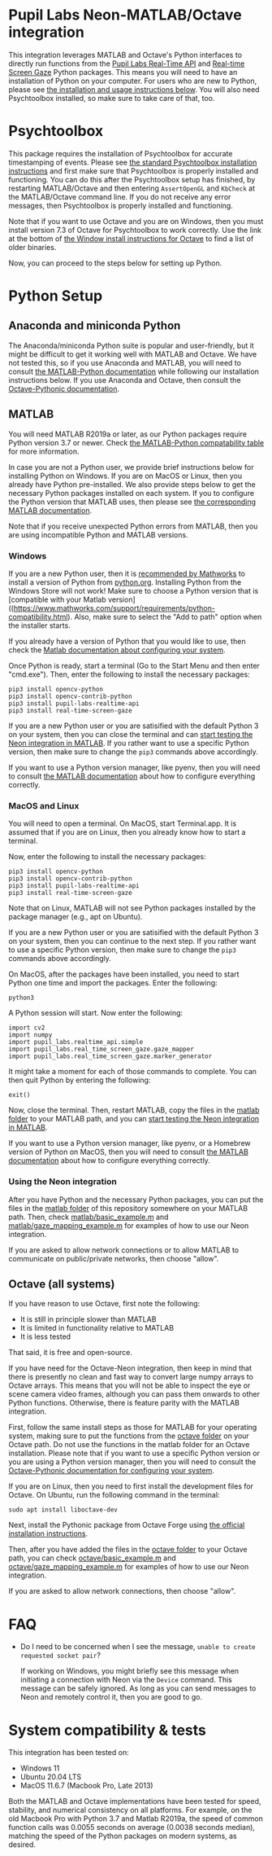 # Pupil Labs Neon-MATLAB/Octave integration

This integration leverages MATLAB and Octave's Python interfaces to directly run functions from the
[Pupil Labs Real-Time API](https://github.com/pupil-labs/realtime-python-api) and [Real-time Screen Gaze](https://github.com/pupil-labs/real-time-screen-gaze) Python packages.
This means you will need to have an installation of Python on your computer.
For users who are new to Python, please see [the installation and usage instructions below](#installation).
You will also need Psychtoolbox installed, so make sure to take care of that, too.

# Psychtoolbox

This package requires the installation of Psychtoolbox for accurate timestamping of events. Please see [the standard Psychtoolbox installation instructions](
http://psychtoolbox.org/download.html) and first make sure that Psychtoolbox is properly installed and functioning. You can do this after the Psychtoolbox setup has finished, by restarting MATLAB/Octave and then entering ```AssertOpenGL``` and ```KbCheck``` at the MATLAB/Octave command line. If you do not receive any error messages, then Psychtoolbox is properly installed and functioning.

Note that if you want to use Octave and you are on Windows, then you must install version 7.3 of Octave for Psychtoolbox to work correctly. Use the link at the bottom of [the Window install instructions for Octave](https://octave.org/download#ms-windows) to find a list of older binaries.

Now, you can proceed to the steps below for setting up Python.

# Python Setup

## Anaconda and miniconda Python

The Anaconda/miniconda Python suite is popular and user-friendly, but it might be difficult to get it working well with MATLAB and Octave. We have not tested this, so if you use Anaconda and MATLAB, you will need to consult [the MATLAB-Python documentation](https://www.mathworks.com/help/matlab/python-language.html) while following our installation instructions below. If you use Anaconda and Octave, then consult the [Octave-Pythonic documentation](https://gitlab.com/gnu-octave/octave-pythonic).

## MATLAB

You will need MATLAB R2019a or later, as our Python packages require Python version 3.7 or newer. Check [the MATLAB-Python compatability table](https://www.mathworks.com/support/requirements/python-compatibility.html) for more information.

In case you are not a Python user, we provide brief instructions below for installing Python on Windows. If you are on MacOS or Linux, then you already have Python pre-installed.
We also provide steps below to get the necessary Python packages installed on each system.
If you to configure the Python version that MATLAB uses, then please see [the corresponding MATLAB documentation](https://www.mathworks.com/help/matlab/python-language.html).

Note that if you receive unexpected Python errors from MATLAB, then you are using incompatible Python and MATLAB versions.

### Windows

If you are a new Python user, then it is [recommended by Mathworks](https://www.mathworks.com/help/matlab/matlab_external/install-supported-python-implementation.html) to install a version of Python from [python.org](https://www.python.org/). Installing Python from the Windows Store will not work! Make sure to choose a Python version that is [compatible with your Matlab version]((https://www.mathworks.com/support/requirements/python-compatibility.html). Also, make sure to select the "Add to path" option when the installer starts.

If you already have a version of Python that you would like to use, then check the [Matlab documentation about configuring your system](https://www.mathworks.com/help/matlab/matlab_external/install-supported-python-implementation.html).

Once Python is ready, start a terminal (Go to the Start Menu and then enter "cmd.exe"). Then, enter the following to install the necessary packages:

```
pip3 install opencv-python
pip3 install opencv-contrib-python
pip3 install pupil-labs-realtime-api
pip3 install real-time-screen-gaze
```

If you are a new Python user or you are satisified with the default Python 3 on your system, then you can close the terminal and can [start testing the Neon integration in MATLAB](#using-the-neon-integration). If you rather want to use a specific Python version, then make sure to change the ```pip3``` commands above accordingly.

If you want to use a Python version manager, like pyenv, then you will need to consult [the MATLAB documentation](https://www.mathworks.com/help/matlab/matlab_external/install-supported-python-implementation.html) about how to configure everything correctly.

### MacOS and Linux

You will need to open a terminal. On MacOS, start Terminal.app. It is assumed that if you are on Linux, then you already know how to start a terminal.

Now, enter the following to install the necessary packages:

```
pip3 install opencv-python
pip3 install opencv-contrib-python
pip3 install pupil-labs-realtime-api
pip3 install real-time-screen-gaze
```

Note that on Linux, MATLAB will not see Python packages installed by the package manager (e.g., apt on Ubuntu).

If you are a new Python user or you are satisified with the default Python 3 on your system, then you can continue to the next step. If you rather want to use a specific Python version, then make sure to change the ```pip3``` commands above accordingly.

On MacOS, after the packages have been installed, you need to start Python one time and import the packages. Enter the following:

```
python3
```

A Python session will start. Now enter the following:

```
import cv2
import numpy
import pupil_labs.realtime_api.simple
import pupil_labs.real_time_screen_gaze.gaze_mapper
import pupil_labs.real_time_screen_gaze.marker_generator
```

It might take a moment for each of those commands to complete. You can then quit Python by entering the following:

```
exit()
```

Now, close the terminal. Then, restart MATLAB, copy the files in the [matlab folder](matlab/) to your MATLAB path, and you can [start testing the Neon integration in MATLAB](#using-the-neon-integration).

If you want to use a Python version manager, like pyenv, or a Homebrew version of Python on MacOS, then you will need to consult [the MATLAB documentation](https://www.mathworks.com/help/matlab/matlab_external/install-supported-python-implementation.html) about how to configure everything correctly.

### Using the Neon integration

After you have Python and the necessary Python packages, you can put the files in the [matlab folder](matlab/) of this repository somewhere on your MATLAB path.
Then, check [matlab/basic_example.m](matlab/basic_example.m) and [matlab/gaze_mapping_example.m](matlab/gaze_mapping_example.m) for examples of how to use our Neon integration.

If you are asked to allow network connections or to allow MATLAB to communicate on public/private networks, then choose "allow".

## Octave (all systems)

If you have reason to use Octave, first note the following:

- It is still in principle slower than MATLAB
- It is limited in functionality relative to MATLAB
- It is less tested

That said, it is free and open-source.

If you have need for the Octave-Neon integration, then keep in mind
that there is presently no clean and fast way to convert large numpy arrays to Octave arrays.
This means that you will not be able to inspect the eye or scene camera video frames, although you can pass them onwards to other Python functions.
Otherwise, there is feature parity with the MATLAB integration.

First, follow the same install steps as those for MATLAB for your operating system, making sure to put the functions from the [octave folder](octave/) on your Octave path. Do not use the functions in the matlab folder for an Octave installation. Please note that if you want to use a specific Python version or you are using a Python version manager, then you will need to consult the [Octave-Pythonic documentation for configuring your system](https://gitlab.com/gnu-octave/octave-pythonic#python-selection).

If you are on Linux, then you need to first install the development files for Octave. On Ubuntu, run the following command in the terminal:

```
sudo apt install liboctave-dev
```

Next, install the Pythonic package from Octave Forge using [the official installation instructions](https://gitlab.com/gnu-octave/octave-pythonic#octave-pythonic-package).

Then, after you have added the files in the [octave folder](octave/) to your Octave path, you can check [octave/basic_example.m](octave/basic_example.m) and [octave/gaze_mapping_example.m](octave/gaze_mapping_example.m) for examples of how to use our Neon integration.

If you are asked to allow network connections, then choose "allow".

# FAQ

- Do I need to be concerned when I see the message, ```unable to create requested socket pair```?

    If working on Windows, you might briefly see this message when initiating a connection with Neon via the ```Device``` command. This message can be safely ignored. As long as you can send messages to Neon and remotely control it, then you are good to go.

# System compatibility & tests

This integration has been tested on:

- Windows 11
- Ubuntu 20.04 LTS
- MacOS 11.6.7 (Macbook Pro, Late 2013)

Both the MATLAB and Octave implementations have been tested for speed, stability, and numerical consistency on all platforms. For example, on the old Macbook Pro with Python 3.7 and Matlab R2019a, the speed of common function calls was 0.0055 seconds on average (0.0038 seconds median), matching the speed of the Python packages on modern systems, as desired.
